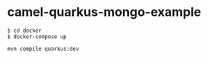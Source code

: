 # camel-quarkus-mongo-example

    $ cd docker
    $ docker-compose up
    
    mvn compile quarkus:dev
